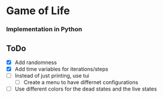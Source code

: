 # Game of Life
### Implementation in Python

## ToDo
- [x] Add randomness
- [x] Add time variables for iterations/steps 
- [ ] Instead of just printing, use tui
    - [ ] Create a menu to have differnet configurations
- [ ] Use different colors for the dead states and the live states
